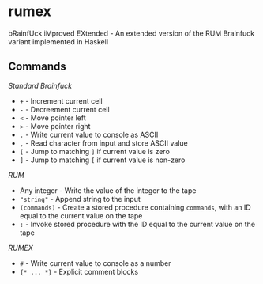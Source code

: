 rumex
=====

bRainfUck iMproved EXtended - An extended version of the RUM Brainfuck variant implemented in Haskell

Commands
--------

*Standard Brainfuck*
  * `+` - Increment current cell
  * `-` - Decreement current cell
  * `<` - Move pointer left
  * `>` - Move pointer right
  * `.` - Write current value to console as ASCII
  * `,` - Read character from input and store ASCII value
  * `[` - Jump to matching `]` if current value is zero
  * `]` - Jump to matching `[` if current value is non-zero

*RUM*
  * Any integer - Write the value of the integer to the tape
  * `"string"` - Append string to the input
  * `(commands)` - Create a stored procedure containing `commands`, with an ID equal to the current value on the tape
  * `:` - Invoke stored procedure with the ID equal to the current value on the tape

*RUMEX*
  * `#` - Write current value to console as a number
  * `{* ... *}` - Explicit comment blocks
